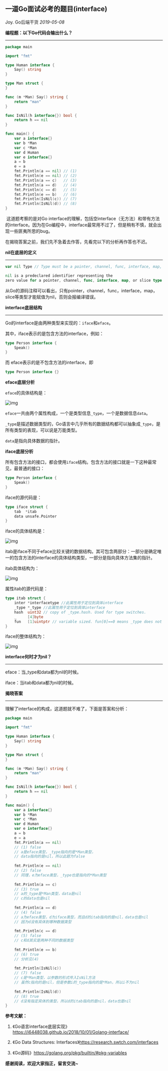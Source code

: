 ## 一道Go面试必考的题目(interface)

Joy.   Go后端干货    *2019-05-08*



**编程题：以下Go代码会输出什么？**

------



```go
package main

import "fmt"

type Human interface {
    Say() string
}

type Man struct {
}

func (m *Man) Say() string {
    return "man"
}

func IsNil(h interface{}) bool {
    return h == nil
}

func main() {
    var a interface{}
    var b *Man
    var c *Man
    var d Human
    var e interface{}
    a = b
    e = a
    fmt.Println(a == nil) // (1)
    fmt.Println(e == nil) // (2)
    fmt.Println(a == c)   // (3)
    fmt.Println(a == d)   // (4)
    fmt.Println(c == d)   // (5)
    fmt.Println(e == b)   // (6)
    fmt.Println(IsNil(c)) // (7)
    fmt.Println(IsNil(d)) // (8)
}
```

​    这道题考察的是对Go interface的理解，包括空interface（无方法）和带有方法的interface。因为在Go编程中，interface最常用不过了，但是稍有不慎，就会出现一些匪夷所思的bug。

​    在揭晓答案之前，我们先不急着去作答，先看完以下的分析再作答也不迟。   



**nil在底层的定义**

------



```go
var nil Type // Type must be a pointer, channel, func, interface, map, or slice type
```
```go
nil is a predeclared identifier representing the 
zero value for a pointer, channel, func, interface, map, or slice type.
```

​    从Go的源码注释可以看出，只有pointer，channel，func，interface，map，slice等类型才能赋值为nil，否则会报编译错误。



**interface底层结构**

------



Go的interface是由两种类型来实现的：`iface`和`eface`。



其中，iface表示的是包含方法的interface，例如：

```go
type Person interface {
    Speak()
}
```

而 eface表示的是不包含方法的interface，即

```go
type Person interface {}
```



**eface底层分析**

`eface`的具体结构是：

![img](https://github.com/tianmt/learn-go/blob/master/%E6%8E%A5%E5%8F%A3/images/4.png?raw=true)

`eface`一共由两个属性构成，一个是类型信息`_type`，一个是数据信息`data`。

`_type`是描述数据类型的，Go语言中几乎所有的数据结构都可以抽象成`_type`，是所有类型的表现，可以说是万能类型。

`data`是指向具体数据的指针。



**iface底层分析**

所有包含方法的接口，都会使用`iface`结构。包含方法的接口就是一下这种最常见，最普通的接口：

```go
type Person interface {
    Speak()
}
```

iface的源代码是：

```go
type iface struct {
    tab  *itab
    data unsafe.Pointer
}
```

iface的具体结构是：

![img](https://github.com/tianmt/learn-go/blob/master/%E6%8E%A5%E5%8F%A3/images/5.png?raw=true)

itab是iface不同于eface比较关键的数据结构。其可包含两部分：一部分是确定唯一的包含方法的interface的具体结构类型，一部分是指向具体方法集的指针。



itab具体结构为：

![img](https://github.com/tianmt/learn-go/blob/master/%E6%8E%A5%E5%8F%A3/images/6.png?raw=true)



属性itab的源代码是：

```go
type itab struct {
    inter *interfacetype //此属性用于定位到具体interface
    _type *_type //此属性用于定位到具体interface
    hash  uint32 // copy of _type.hash. Used for type switches.
    _     [4]byte
    fun   [1]uintptr // variable sized. fun[0]==0 means _type does not implement inter.
}
```



iface的整体结构为：

![img](https://github.com/tianmt/learn-go/blob/master/%E6%8E%A5%E5%8F%A3/images/7.png?raw=true)



**interface何时才为nil？**

------

eface：当_type和data都为nil的时候。

iface：当itab和data都为nil的时候。



**揭晓答案**

------



理解了interface的构成，这道题就不难了，下面是答案和分析：

```go
package main

import "fmt"

type Human interface {
    Say() string
}

type Man struct {
}

func (m *Man) Say() string {
    return "man"
}

func IsNil(h interface{}) bool {
    return h == nil
}

func main() {
    var a interface{}
    var b *Man
    var c *Man
    var d Human
    var e interface{}
    a = b
    e = a
    fmt.Println(a == nil) 
    // (1) false
    // a是eface类型，_type指向的是*Man类型，
    // data指向的是nil，所以此题为false
    
    fmt.Println(e == nil) 
    // (2) false
    // 同理，e为eface类型，_type也是指向的*Man类型
    
    fmt.Println(a == c)
    // (3) true
    // a的_type是*Man类型，data是nil
    // c的data也是nil
    
    fmt.Println(a == d)   
    // (4) false
    // a为eface类型，d为iface类型，而且d的itab指向的是nil，data也是nil
    // 因为d没有具体到哪种数据类型
    
    fmt.Println(c == d)   
    // (5) false
    // c和d其实是两种不同的数据类型
    
    fmt.Println(e == b)
    // (6) true
    // 分析见(4)
    
    fmt.Println(IsNil(c)) 
    // (7) false
    // c是*Man类型，以参数的形式传入IsNil方法
    // 虽然c指向的是nil，但是参数i的_type指向的是*Man，所以i不为nil
    
    fmt.Println(IsNil(d)) 
    // (8) true
    // d没有指定具体的类型，所以d的itab指向的是nil，data也是nil
}
```



**参考文献：**

1. 《Go语言interface底层实现》https://i6448038.github.io/2018/10/01/Golang-interface/

2. 《Go Data Structures: Interfaces》https://research.swtch.com/interfaces

3. 《Go源码》https://golang.org/pkg/builtin/#pkg-variables




**感谢阅读，欢迎大家指正，留言交流~**

